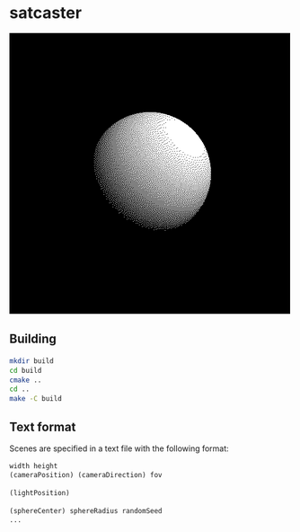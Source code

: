 satcaster
=========

![render](renders/1449035860.bmp)

## Building

```sh
mkdir build
cd build
cmake ..
cd ..
make -C build
```

## Text format

Scenes are specified in a text file with the following format:

```
width height
(cameraPosition) (cameraDirection) fov

(lightPosition)

(sphereCenter) sphereRadius randomSeed
...
```
